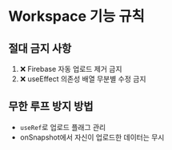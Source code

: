 # Workspace 기능 규칙

## 절대 금지 사항
1. ❌ Firebase 자동 업로드 제거 금지
2. ❌ useEffect 의존성 배열 무분별 수정 금지

## 무한 루프 방지 방법
- `useRef`로 업로드 플래그 관리
- onSnapshot에서 자신이 업로드한 데이터는 무시
